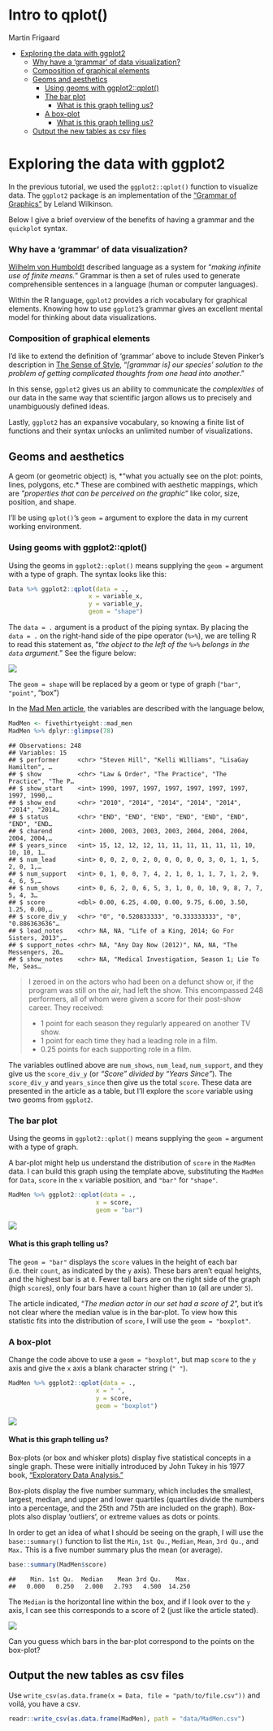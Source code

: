 Intro to qplot()
================
Martin Frigaard

  - [Exploring the data with ggplot2](#exploring-the-data-with-ggplot2)
      - [Why have a ‘grammar’ of data
        visualization?](#why-have-a-grammar-of-data-visualization)
      - [Composition of graphical
        elements](#composition-of-graphical-elements)
      - [Geoms and aesthetics](#geoms-and-aesthetics)
          - [Using geoms with
            ggplot2::qplot()](#using-geoms-with-ggplot2qplot)
          - [The bar plot](#the-bar-plot)
              - [What is this graph telling
                us?](#what-is-this-graph-telling-us)
          - [A box-plot](#a-box-plot)
              - [What is this graph telling
                us?](#what-is-this-graph-telling-us-1)
      - [Output the new tables as csv
        files](#output-the-new-tables-as-csv-files)

# Exploring the data with ggplot2

In the previous tutorial, we used the `ggplot2::qplot()` function to
visualize data. The `ggplot2` package is an implementation of the
[“Grammar of Graphics”](https://amzn.to/2MRRCAB) by Leland Wilkinson.

Below I give a brief overview of the benefits of having a grammar and
the `quickplot` syntax.

### Why have a ‘grammar’ of data visualization?

[Wilhelm von
Humboldt](https://en.wikipedia.org/wiki/Wilhelm_von_Humboldt) described
language as a system for “*making infinite use of finite means.*”
Grammar is then a set of rules used to generate comprehensible sentences
in a language (human or computer languages).

Within the R language, `ggplot2` provides a rich vocabulary for
graphical elements. Knowing how to use `ggplot2`’s grammar gives an
excellent mental model for thinking about data visualizations.

### Composition of graphical elements

I’d like to extend the definition of ‘grammar’ above to include Steven
Pinker’s description in [The Sense of
Style](https://www.amazon.com/Sense-Style-Thinking-Persons-Writing/dp/0143127799),
“*\[grammar is\] our species’ solution to the problem of getting
complicated thoughts from one head into another*.”

In this sense, `ggplot2` gives us an ability to communicate the
*complexities* of our data in the same way that scientific jargon allows
us to precisely and unambiguously defined ideas.

Lastly, `ggplot2` has an expansive vocabulary, so knowing a finite list
of functions and their syntax unlocks an unlimited number of
visualizations.

## Geoms and aesthetics

A geom (or geometric object) is, \*“what you actually see on the plot:
points, lines, polygons, etc.\* These are combined with aesthetic
mappings, which are *"properties that can be perceived on the graphic*”
like color, size, position, and shape.

I’ll be using `qplot()`’s `geom =` argument to explore the data in my
current working environment.

### Using geoms with ggplot2::qplot()

Using the geoms in `ggplot2::qplot()` means supplying the `geom =`
argument with a type of graph. The syntax looks like this:

``` r
Data %>% ggplot2::qplot(data = ., 
                      x = variable_x, 
                      y = variable_y,
                      geom = "shape")
```

The `data = .` argument is a product of the piping syntax. By placing
the `data = .` on the right-hand side of the pipe operator (`%>%`), we
are telling R to read this statement as, “*the object to the left of the
`%>%` belongs in the `data` argument.*” See the figure below:

![](images/pipe-data-args.png)<!-- -->

The `geom = shape` will be replaced by a geom or type of graph (`"bar"`,
`"point"`, “box”)

In the [Mad Men
article](https://fivethirtyeight.com/features/mad-men-is-ending-whats-next-for-the-cast/),
the variables are described with the language below,

``` r
MadMen <- fivethirtyeight::mad_men
MadMen %>% dplyr::glimpse(78)
```

    ## Observations: 248
    ## Variables: 15
    ## $ performer     <chr> "Steven Hill", "Kelli Williams", "LisaGay Hamilton", …
    ## $ show          <chr> "Law & Order", "The Practice", "The Practice", "The P…
    ## $ show_start    <int> 1990, 1997, 1997, 1997, 1997, 1997, 1997, 1997, 1990,…
    ## $ show_end      <chr> "2010", "2014", "2014", "2014", "2014", "2014", "2014…
    ## $ status        <chr> "END", "END", "END", "END", "END", "END", "END", "END…
    ## $ charend       <int> 2000, 2003, 2003, 2003, 2004, 2004, 2004, 2004, 2004,…
    ## $ years_since   <int> 15, 12, 12, 12, 11, 11, 11, 11, 11, 11, 10, 10, 10, 1…
    ## $ num_lead      <int> 0, 0, 2, 0, 2, 0, 0, 0, 0, 0, 3, 0, 1, 1, 5, 2, 0, 1,…
    ## $ num_support   <int> 0, 1, 0, 0, 7, 4, 2, 1, 0, 1, 1, 7, 1, 2, 9, 4, 6, 5,…
    ## $ num_shows     <int> 0, 6, 2, 0, 6, 5, 3, 1, 0, 0, 10, 9, 8, 7, 7, 5, 4, 3…
    ## $ score         <dbl> 0.00, 6.25, 4.00, 0.00, 9.75, 6.00, 3.50, 1.25, 0.00,…
    ## $ score_div_y   <chr> "0", "0.520833333", "0.333333333", "0", "0.886363636"…
    ## $ lead_notes    <chr> NA, NA, "Life of a King, 2014; Go For Sisters, 2013",…
    ## $ support_notes <chr> NA, "Any Day Now (2012)", NA, NA, "The Messengers, 20…
    ## $ show_notes    <chr> NA, "Medical Investigation, Season 1; Lie To Me, Seas…

> I zeroed in on the actors who had been on a defunct show or, if the
> program was still on the air, had left the show. This encompassed 248
> performers, all of whom were given a score for their post-show career.
> They received:
> 
>   - 1 point for each season they regularly appeared on another TV
>     show.
>   - 1 point for each time they had a leading role in a film.
>   - 0.25 points for each supporting role in a film.

The variables outlined above are `num_shows`, `num_lead`, `num_support`,
and they give us the `score_div_y` (or *“Score” divided by “Years
Since”*). The `score_div_y` and `years_since` then give us the total
`score`. These data are presented in the article as a table, but I’ll
explore the `score` variable using two geoms from `ggplot2`.

### The bar plot

Using the geoms in `ggplot2::qplot()` means supplying the `geom =`
argument with a type of graph.

A bar-plot might help us understand the distribution of `score` in the
`MadMen` data. I can build this graph using the template above,
substituting the `MadMen` for `Data`, `score` in the `x` variable
position, and `"bar"` for `"shape"`.

``` r
MadMen %>% ggplot2::qplot(data = ., 
                        x = score, 
                        geom = "bar")
```

![](images/bar-plot-1.png)<!-- -->

#### What is this graph telling us?

The `geom = "bar"` displays the `score` values in the height of each bar
(i.e. their `count`, as indicated by the `y` axis). These bars aren’t
equal heights, and the highest bar is at `0`. Fewer tall bars are on the
right side of the graph (high `score`s), only four bars have a `count`
higher than `10` (all are under `5`).

The article indicated, “*The median actor in our set had a score of 2*”,
but it’s not clear where the median value is in the bar-plot. To view
how this statistic fits into the distribution of `score`, I will use the
`geom = "boxplot"`.

### A box-plot

Change the code above to use a `geom = "boxplot"`, but map `score` to
the `y` axis and give the `x` axis a blank character string (`" "`).

``` r
MadMen %>% ggplot2::qplot(data = ., 
                        x = " ", 
                        y = score,
                        geom = "boxplot") 
```

![](images/box-plot-1.png)<!-- -->

#### What is this graph telling us?

Box-plots (or box and whisker plots) display five statistical concepts
in a single graph. These were initially introduced by John Tukey in his
1977 book, [“Exploratory Data Analysis.”](https://amzn.to/2t8lUWI)

<!-- The image below is a taken from page 41,  -->

<!-- ```{r IMAGE-og-box-whisker, echo=FALSE} -->

<!-- # fs::dir_ls("images") -->

<!-- knitr::include_graphics(path = "images/og-box-whisker.png") -->

<!-- ``` -->

Box-plots display the five number summary, which includes the smallest,
largest, median, and upper and lower quartiles (quartiles divide the
numbers into a percentage, and the 25th and 75th are included on the
graph). Box-plots also display ‘outliers’, or extreme values as dots or
points.

In order to get an idea of what I should be seeing on the graph, I will
use the `base::summary()` function to list the `Min`, `1st Qu.`,
`Median`, `Mean`, `3rd Qu.`, and `Max.` This is a five number summary
plus the mean (or average).

``` r
base::summary(MadMen$score)
```

    ##    Min. 1st Qu.  Median    Mean 3rd Qu.    Max. 
    ##   0.000   0.250   2.000   2.793   4.500  14.250

The `Median` is the horizontal line within the box, and if I look over
to the `y` axis, I can see this corresponds to a score of 2 (just like
the article stated).

![](images/box-plot-median.png)<!-- -->

Can you guess which bars in the bar-plot correspond to the points on the
box-plot?

## Output the new tables as csv files

Use `write_csv(as.data.frame(x = Data, file = "path/to/file.csv"))` and
voilá, you have a csv.

``` r
readr::write_csv(as.data.frame(MadMen), path = "data/MadMen.csv")
```

<!---
## A recap of what we learned

We used the pipe operator to string together various `tidyr` and `dplyr` functions for structuring our data (in tibbles). Remember that:

- `dplyr::arrange()` sorts the data in each column  

- `tidyr::separate()` divides the contents of a column apart into new *columns* 
- `tidyr::separate_rows()` split the contents of a column into new *rows* 
- `tidyr::unite()` sticks the contents from one column onto the contents of another column  

- `tidyr::gather()` collects and indexes data across columns and puts them into into rows 
- `tidyr::spread()` distributes indexed data from rows into columns  

- using `geom`s in `ggplot2::qplot()` 

- `base::summary()` to get the five number (and mean) 

In the next tutorial we will expand our `ggplot2` abilities. 

### End
--->

